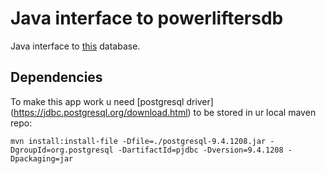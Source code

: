 # Java interface to powerliftersdb

Java interface to [this](https://github.com/GlaIZier/sql_powerliftersdb_databases_course_mail.ru) database.

## Dependencies
<!--TODO remove this-->
To make this app work u need [postgresql driver] (https://jdbc.postgresql.org/download.html) to be stored in ur local
maven repo:
```
mvn install:install-file -Dfile=./postgresql-9.4.1208.jar -DgroupId=org.postgresql -DartifactId=pjdbc -Dversion=9.4.1208 -Dpackaging=jar
```